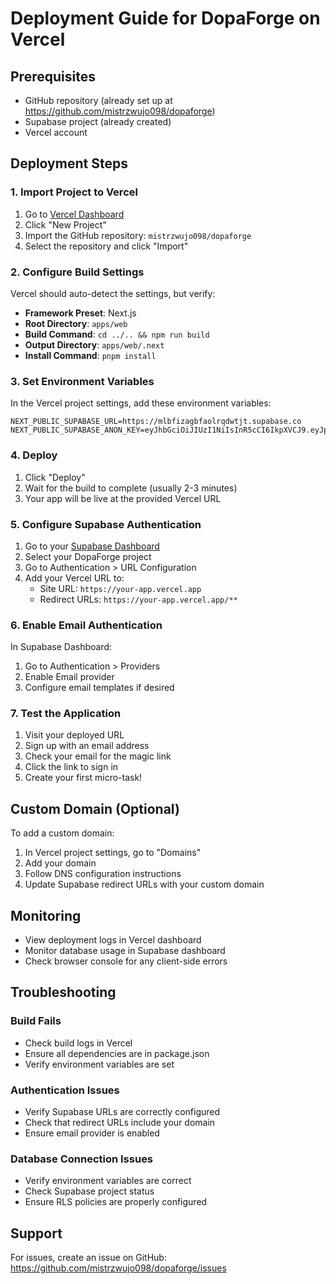 # Deployment Guide for DopaForge on Vercel

## Prerequisites
- GitHub repository (already set up at https://github.com/mistrzwujo098/dopaforge)
- Supabase project (already created)
- Vercel account

## Deployment Steps

### 1. Import Project to Vercel

1. Go to [Vercel Dashboard](https://vercel.com/dashboard)
2. Click "New Project"
3. Import the GitHub repository: `mistrzwujo098/dopaforge`
4. Select the repository and click "Import"

### 2. Configure Build Settings

Vercel should auto-detect the settings, but verify:

- **Framework Preset**: Next.js
- **Root Directory**: `apps/web`
- **Build Command**: `cd ../.. && npm run build`
- **Output Directory**: `apps/web/.next`
- **Install Command**: `pnpm install`

### 3. Set Environment Variables

In the Vercel project settings, add these environment variables:

```
NEXT_PUBLIC_SUPABASE_URL=https://mlbfizagbfaolrqdwtjt.supabase.co
NEXT_PUBLIC_SUPABASE_ANON_KEY=eyJhbGciOiJIUzI1NiIsInR5cCI6IkpXVCJ9.eyJpc3MiOiJzdXBhYmFzZSIsInJlZiI6Im1sYmZpemFnYmZhb2xycWR3dGp0Iiwicm9sZSI6ImFub24iLCJpYXQiOjE3NTM1MjExOTksImV4cCI6MjA2OTA5NzE5OX0.80ABn436DUncFoKuvgqzISQg3m9DIbeQ3QKqxuqNvGE
```

### 4. Deploy

1. Click "Deploy"
2. Wait for the build to complete (usually 2-3 minutes)
3. Your app will be live at the provided Vercel URL

### 5. Configure Supabase Authentication

1. Go to your [Supabase Dashboard](https://app.supabase.com)
2. Select your DopaForge project
3. Go to Authentication > URL Configuration
4. Add your Vercel URL to:
   - Site URL: `https://your-app.vercel.app`
   - Redirect URLs: `https://your-app.vercel.app/**`

### 6. Enable Email Authentication

In Supabase Dashboard:
1. Go to Authentication > Providers
2. Enable Email provider
3. Configure email templates if desired

### 7. Test the Application

1. Visit your deployed URL
2. Sign up with an email address
3. Check your email for the magic link
4. Click the link to sign in
5. Create your first micro-task!

## Custom Domain (Optional)

To add a custom domain:
1. In Vercel project settings, go to "Domains"
2. Add your domain
3. Follow DNS configuration instructions
4. Update Supabase redirect URLs with your custom domain

## Monitoring

- View deployment logs in Vercel dashboard
- Monitor database usage in Supabase dashboard
- Check browser console for any client-side errors

## Troubleshooting

### Build Fails
- Check build logs in Vercel
- Ensure all dependencies are in package.json
- Verify environment variables are set

### Authentication Issues
- Verify Supabase URLs are correctly configured
- Check that redirect URLs include your domain
- Ensure email provider is enabled

### Database Connection Issues
- Verify environment variables are correct
- Check Supabase project status
- Ensure RLS policies are properly configured

## Support

For issues, create an issue on GitHub: https://github.com/mistrzwujo098/dopaforge/issues